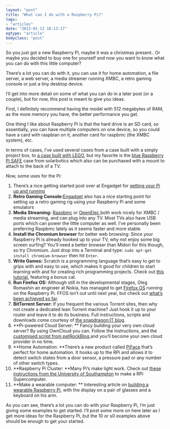 ```yaml
---
layout: "post"
title: "What can I do with a Raspberry Pi?"
tags: 
- "articles"
date: "2013-01-13 18:13:17"
ogtype: "article"
bodyclass: "post"
---
```


So you just got a new Raspberry Pi, maybe it was a christmas present.. Or maybe you decided to buy one for yourself and now you want to know what you can do with this little computer?

There’s a lot you can do with it, you can use it for home automation, a file server, a web server, a media streamer running XMBC, a retro gaming console or just a tiny desktop device.

I’ll get into more detail on some of what you can do in a later post (or a couple), but for now, this post is meant to give you ideas.

First, I definitely recommend having the model with 512 megabytes of RAM, as the more memory you have, the better performance you get.

One thing I like about Raspberry Pi is that the hard drive is an SD card, so essentially, you can have multiple computers on one device, so you could have a card with raspbian on it, another card for raspbmc (the XMBC system), etc.

In terms of cases, I’ve used several cases from a case built with a simply project box, to [a case built with LEGO](http://www.raspberrypi.org/archives/1354), but my favorite is the [blue Raspberry Pi SAFE](https://solarbotics.com/product/60103/) case from solarbotics which also can be purchased with a mount to attach to the back of a TV.

Now, some uses for the Pi:

1. There’s a nice getting started post over at Engadget for [getting your Pi up and running](http://www.engadget.com/2012/09/04/raspberry-pi-getting-started-guide-how-to/)
2. <span data-mce-mark="1" style="line-height: 13px;">**Retro Gaming Console:**[Engadget](http://www.engadget.com/2012/09/28/how-to-set-up-your-raspberry-pi-to-play-atari-2600-games/) also has a nice starting point for setting up a retro gaming rig using your Raspberry Pi and some emulators</span>
3. **Media Streaming:**  [Raspbmc](http://www.raspbmc.com/) or [OpenElec ](http://wiki.openelec.tv/index.php?title=Installing_OpenELEC_on_Raspberry_Pi) both work nicely for XMBC / media streaming, and can plug into any TV. Most TVs also have USB ports which can power the little computer as well. I’ve personally been preferring Raspbmc lately as it seems faster and more stable.
4. **Install the Chromium browser** for better web browsing:  Since your Raspberry Pi is already hooked up to your TV, why not enjoy some big screen surfing? You’ll need a better browser than Midori for this though, so try Chromium. Just drop into a Terminal and type: `sudo apt-get install chromium-browser` then hit `Enter`.
5. **Write Games:** Scratch is a programming language that’s easy to get to grips with and easy to use, which makes it good for children to start learning with and for creating rich programming projects. Check out [this tutorial](http://www.raspberrypi-tutorials.co.uk/scratch-programming-lesson-1/), featuring a bonus cat.
6. **Run Firefox OS:** Although still in the developmental stages, Oleg Romashin an engineer at Nokia, has managed to get [Firefox OS](http://crave.cnet.co.uk/mobiles/firefox-os-will-be-on-zte-phones-early-next-year-50009258/) running on the Raspberry Pi. FFOS isn’t out until next year, but check out [what’s been achieved so far](http://www.raspberrypi.org/archives/1787).
7. **BitTorrent Server:** If you frequent the various Torrent sites, then why not create a dedicated lean Torrent machine? Just hook it up to your router and leave it to do its business. Full instructions, scripts and downloads come courtesy of [the snapdragon:IT blog](http://blog.snapdragon.cc/raspberry-pi-as-bittorrent-server/).
8. **Pi-powered Cloud Server: ** Fancy building your very own cloud server? By using OwnCloud you can. Follow the instructions, and the [customised script from petRockBlog ](http://petrockblog.wordpress.com/2012/08/15/your-own-cloud-server-with-owncloud-on-the-raspberry-pi/)and you’ll become your own cloud provider in no time.
9. **Home Automation: **There’s a new product called [PiFace](http://piregistration.element14.com/signup.html) that’s perfect for home automation. It hooks up to the RPi and allows it to detect switch states from a door sensor, a pressure pad or any number of other switch types.
10. **Raspberry Pi Cluster: **Many Pi’s make light work. Check out [these instructions from the University of Southampton](http://www.southampton.ac.uk/~sjc/raspberrypi/pi_supercomputer_southampton.htm) to make a RPi Supercomputer.
11. **Make a wearable computer: ** Interesting article on [building a wearable Raspberry Pi](http://blog.makerbar.com/?p=254), with the display on a pair of glasses and a keyboard on his arm.

As you can see, there’s a lot you can do with your Raspberry Pi, I’m just giving some examples to get started. I’ll post some more on here later as I get more ideas for the Raspberry Pi, but the 10 or s0 examples above should be enough to get your started.